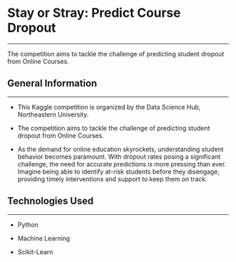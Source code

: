 <h1>Stay or Stray: Predict Course Dropout</h1>
<hr><p>The competition aims to tackle the challenge of predicting student dropout from Online Courses.</p><h2>General Information</h2>
<hr><ul>
<li>This Kaggle competition is organized by the Data Science Hub, Northeastern University.</li>
</ul><ul>
<li>The competition aims to tackle the challenge of predicting student dropout from Online Courses.</li>
</ul><ul>
<li>As the demand for online education skyrockets, understanding student behavior becomes paramount. With dropout rates posing a significant challenge, the need for accurate predictions is more pressing than ever. Imagine being able to identify at-risk students before they disengage, providing timely interventions and support to keep them on track.</li>
</ul><h2>Technologies Used</h2>
<hr><ul>
<li>Python</li>
</ul><ul>
<li>Machine Learning</li>
</ul><ul>
<li>Scikit-Learn</li>


